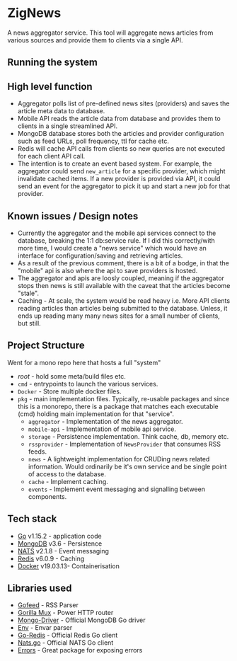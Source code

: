# ZigNews

A news aggregator service. This tool will aggregate news articles from various sources and provide them to clients via a single API.

## Running the system

## High level function

* Aggregator polls list of pre-defined news sites (providers) and saves the article meta data to database.
* Mobile API reads the article data from database and provides them to clients in a single streamlined API.
* MongoDB database stores both the articles and provider configuration such as feed URLs, poll frequency, ttl for cache etc.
* Redis will cache API calls from clients so new queries are not executed for each client API call.
* The intention is to create an event based system. For example, the aggregator could send `new_article` for a specific provider, which might invalidate cached items. If a new provider is provided via API, it could send an event for the aggregator to pick it up and start a new job for that provider.

## Known issues / Design notes

* Currently the aggregator and the mobile api services connect to the database, breaking the 1:1 db:service rule. If I did this correctly/with more time, I would create a "news service" which would have an interface for configuration/saving and retrieving articles.
* As a result of the previous comment, there is a bit of a bodge, in that the "mobile" api is also where the api to save providers is hosted.
* The aggregator and apis are loosly coupled, meaning if the aggregator stops then news is still available with the caveat that the articles become "stale".
* Caching - At scale, the system would be read heavy i.e. More API clients reading articles than articles being submitted to the database. Unless, it ends up reading many many news sites for a small number of clients, but still.

## Project Structure

Went for a mono repo here that hosts a full "system"

* _root_ - hold some meta/build files etc.
* `cmd` - entrypoints to launch the various services.
* `Docker` - Store multiple docker files.
* `pkg` - main implementation files. Typically, re-usable packages and since this is a monorepo, there is a package that matches each executable (cmd) holding main implementation for that "service".
  * `aggregator` - Implementation of the news aggregator.
  * `mobile-api` - Implementation of mobile api service.
  * `storage` - Persistence implementation. Think cache, db, memory etc.
  * `rssprovider` - Implementation of `NewsProvider` that consumes RSS feeds.
  * `news` - A lightweight implementation for CRUDing news related information. Would ordinarily be it's own service and be single point of access to the database.
  * `cache` - Implement caching.
  * `events` - Implement event messaging and signalling between components.

## Tech stack

* [Go](https://golang.org/) v1.15.2 - application code
* [MongoDB](http://mongodb.com/) v3.6 - Persistence
* [NATS](https://nats.io/) v2.1.8 - Event messaging
* [Redis](https://redis.io) v6.0.9 - Caching
* [Docker](https://docker.com) v19.03.13- Containerisation

## Libraries used

* [Gofeed](github.com/mmcdole/gofeed) - RSS Parser
* [Gorilla Mux](https://github.com/gorilla/mux) - Power HTTP router
* [Mongo-Driver](https://github.com/mongodb/mongo-go-driver) - Official MongoDB Go driver
* [Env](https://github.com/caarlos0/env) - Envar parser
* [Go-Redis](https://github.com/go-redis/redis) - Official Redis Go client
* [Nats.go](https://github.com/nats-io/nats.go) - Official NATS Go client
* [Errors](https://github.com/pkg/errors) - Great package for exposing errors
